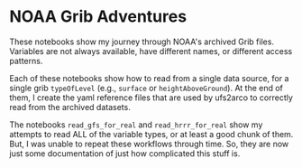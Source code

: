 # NOAA Grib Adventures

These notebooks show my journey through NOAA's archived Grib files.
Variables are not always available, have different names, or different access
patterns.

Each of these notebooks show how to read from a single data source, for a single
grib `typeOfLevel` (e.g., `surface` or `heightAboveGround`).
At the end of them, I create the yaml reference files that are used by ufs2arco
to correctly read from the archived datasets.


The notebooks `read_gfs_for_real` and `read_hrrr_for_real` show my attempts to
read ALL of the variable types, or at least a good chunk of them.
But, I was unable to repeat these workflows through time.
So, they are now just some documentation of just how complicated this stuff is.
